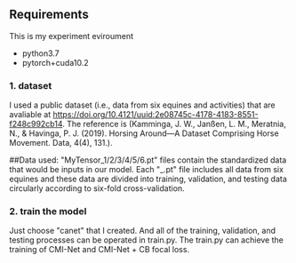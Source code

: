 ## Requirements

This is my experiment eviroument
- python3.7
- pytorch+cuda10.2


### 1. dataset
I used a public dataset (i.e., data from six equines and activities) that are avaliable at
https://doi.org/10.4121/uuid:2e08745c-4178-4183-8551-f248c992cb14. The reference is (Kamminga, J. W., Janßen, L. M., Meratnia, N., & Havinga, P. J. (2019). Horsing Around—A Dataset Comprising Horse Movement. Data, 4(4), 131.).

##Data used:
"MyTensor_1/2/3/4/5/6.pt" files contain the standardized data that would be inputs in our model. Each "_.pt" file includes all data from six equines and these data are divided into training, validation, and testing data circularly according to six-fold cross-validation.

### 2. train the model
Just choose "canet" that I created. And all of the training, validation, and testing processes can be operated in train.py.
The train.py can achieve the training of CMI-Net and CMI-Net + CB focal loss. 
